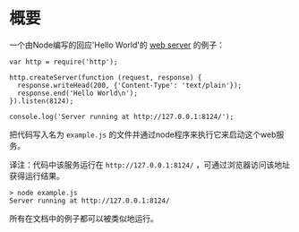 # 概要

<!--type=misc-->

一个由Node编写的回应'Hello World'的 [web server](http.html) 的例子：

    var http = require('http');

    http.createServer(function (request, response) {
      response.writeHead(200, {'Content-Type': 'text/plain'});
      response.end('Hello World\n');
    }).listen(8124);

    console.log('Server running at http://127.0.0.1:8124/');

把代码写入名为 `example.js` 的文件并通过node程序来执行它来启动这个web服务。

译注：代码中该服务运行在 `http://127.0.0.1:8124/` ，可通过浏览器访问该地址获得运行结果。

    > node example.js
    Server running at http://127.0.0.1:8124/

所有在文档中的例子都可以被类似地运行。